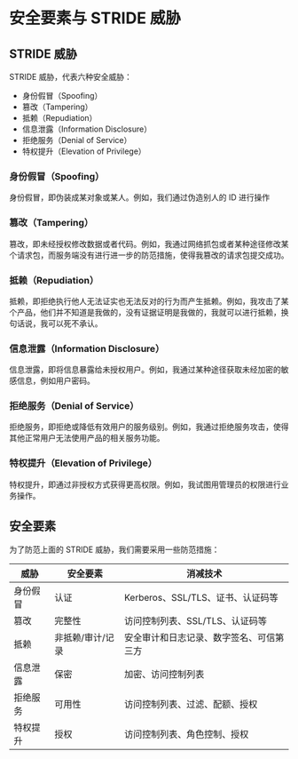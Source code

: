 # 安全要素与 STRIDE 威胁
## STRIDE 威胁
STRIDE 威胁，代表六种安全威胁：

- 身份假冒（Spoofing）
- 篡改（Tampering）
- 抵赖（Repudiation）
- 信息泄露（Information Disclosure）
- 拒绝服务（Denial of Service）
- 特权提升（Elevation of Privilege）

### 身份假冒（Spoofing）
身份假冒，即伪装成某对象或某人。例如，我们通过伪造别人的 ID 进行操作

### 篡改（Tampering）
篡改，即未经授权修改数据或者代码。例如，我通过网络抓包或者某种途径修改某个请求包，而服务端没有进行进一步的防范措施，使得我篡改的请求包提交成功。

### 抵赖（Repudiation）
抵赖，即拒绝执行他人无法证实也无法反对的行为而产生抵赖。例如，我攻击了某个产品，他们并不知道是我做的，没有证据证明是我做的，我就可以进行抵赖，换句话说，我可以死不承认。

### 信息泄露（Information Disclosure）
信息泄露，即将信息暴露给未授权用户。例如，我通过某种途径获取未经加密的敏感信息，例如用户密码。

### 拒绝服务（Denial of Service）
拒绝服务，即拒绝或降低有效用户的服务级别。例如，我通过拒绝服务攻击，使得其他正常用户无法使用产品的相关服务功能。

### 特权提升（Elevation of Privilege）
特权提升，即通过非授权方式获得更高权限。例如，我试图用管理员的权限进行业务操作。

## 安全要素
为了防范上面的 STRIDE 威胁，我们需要采用一些防范措施：

威胁	|安全要素	|消减技术
---|---|---
身份假冒	|认证	|Kerberos、SSL/TLS、证书、认证码等
篡改	|完整性	|访问控制列表、SSL/TLS、认证码等
抵赖	|非抵赖/审计/记录	|安全审计和日志记录、数字签名、可信第三方
信息泄露	|保密	|加密、访问控制列表
拒绝服务	|可用性	|访问控制列表、过滤、配额、授权
特权提升	|授权	|访问控制列表、角色控制、授权
